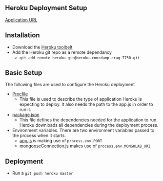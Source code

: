 Heroku Deployment Setup
-----

[Application URL](http://damp-crag-7750.herokuapp.com/)

Installation
-----

* Download the [Heroku toolbelt](https://toolbelt.heroku.com/) 
* Add the Heroku git repo as a remote dependancy
  * `git add remote heroku git@heroku.com:damp-crag-7750.git`


Basic Setup
-----

The following files are used to configure the Heroku deployment

* [Procfile](https://github.com/piguy79/GalCon/blob/master/Procfile)
  * This file is used to describe the type of application Heroku is expecting to deploy. It also needs the path to the app.js in order to run it.
* [package.json](https://github.com/piguy79/GalCon/blob/master/package.json)
	* This file defines the dependencies needed for the application to run. Heroku downloads all dependencies during the deployment process.
* Environment variables. There are two environment variables passed to the process when it starts.
	* [app.js](https://github.com/piguy79/GalCon/blob/master/GalCon-Server/app.js) is making use of `process.env.PORT`
	* [mongooseConnection.js](https://github.com/piguy79/GalCon/blob/master/GalCon-Server/modules/model/mongooseConnection.js) makes use of `process.env.MONGOLAB_URI`


Deployment
-----

* Run a `git push heroku master`